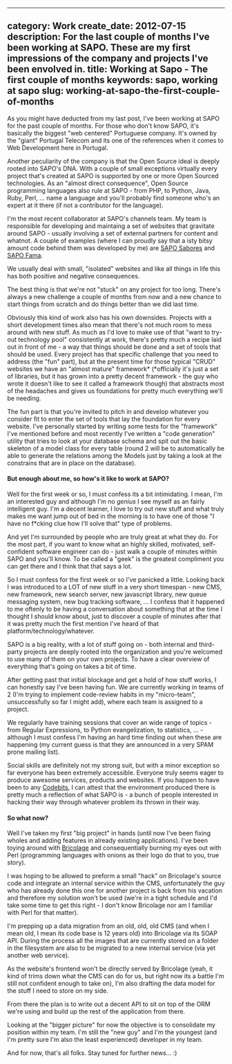 ----
category: Work
create_date: 2012-07-15
description: For the last couple of months I've been working at SAPO. These are my first impressions of the company and projects I've been envolved in.
title: Working at Sapo - The first couple of months
keywords: sapo, working at sapo
slug: working-at-sapo-the-first-couple-of-months
----

As you might have deducted from my last post, I've been working at SAPO for
the past couple of months. For those who don't know SAPO, it's basically the
biggest "web centered" Portuguese company. It's owned by the "giant" Portugal
Telecom and its one of the references when it comes to Web Development here in
Portugal.

Another peculiarity of the company is that the Open Source ideal is deeply
rooted into SAPO's DNA. With a couple of small exceptions virtually every
project that's created at SAPO is supported by one or more Open Sourced
technologies. As an "almost direct consequence", Open Source programming
languages also rule at SAPO - from PHP, to Python, Java, Ruby, Perl, ... name
a language and you'll probably find someone who's an expert at it there (if
not a contributor for the language).

I'm the most recent collaborator at SAPO's channels team. My team is
responsible for developing and maintaing a set of websites that gravitate
around SAPO - usually involving a set of external partners for content and
whatnot. A couple of examples (where I can proudly say that a isty bitsy
amount code behind them was developed by me) are [SAPO
Sabores](http://sabores.sapo.pt/) and [SAPO Fama](http://fama.sapo.pt/).

We usually deal with small, "isolated" websites and like all things in life
this has both positive and negative consequences.

The best thing is that we're not "stuck" on any project for too long. There's
always a new challenge a couple of months from now and a new chance to start
things from scratch and do things better than we did last time.

Obviously this kind of work also has his own downsides. Projects with a short
development times also mean that there's not much room to mess around with new
stuff. As much as I'd love to make use of that "want to try-out technology
pool" consistently at work, there's pretty much a recipe laid out in front of
me - a way that things should be done and a set of tools that should be used.
Every project has that specific challenge that you need to address (the "fun"
part), but at the present time for those typical "CRUD" websites we have an
"almost mature" framework* (*officially it's just a set of libraries, but it
has grown into a pretty decent framework - the guy who wrote it doesn't like
to see it called a framework though) that abstracts most of the headaches and
gives us foundations for pretty much everything we'll be needing.

The fun part is that you're invited to pitch in and develop whatever you
consider fit to enter the set of tools that lay the foundation for every
website. I've personally started by writing some tests for the "framework"
I've mentioned before and most recently I've written a "code generation"
utility that tries to look at your database schema and spit out the basic
skeleton of a model class for every table (round 2 will be to automatically be
able to generate the relations among the Models just by taking a look at the
constrains that are in place on the database).

#### But enough about me, so how's it like to work at SAPO?

Well for the first week or so, I must confess its a bit intimidating. I mean,
I'm an interested guy and although I'm no *genius* I see myself as an fairly
intelligent guy. I'm a decent learner, I love to try out new stuff and what
truly makes me want jump out of bed in the morning is to have one of those "I
have no f*cking clue how I'll solve that" type of problems.

And yet I'm surrounded by people who are truly great at what they do. For the
most part, if you want to know what an highly skilled, motivated, self-
confident software engineer can do - just walk a couple of minutes within SAPO
and you'll know. To be called a "geek" is the greatest compliment you can get
there and I think that that says a lot.

So I must confess for the first week or so I've panicked a little. Looking
back I was introduced to a LOT of new stuff in a very short timespan - new
CMS, new framework, new search server, new javascript library, new queue
messaging system, new bug tracking software, ... I confess that it happened to
me oftenly to be having a conversation about something that at the time I
thought I should know about, just to discover a couple of minutes after that
it was pretty much the first mention I've heard of that
platform/technology/whatever.

SAPO is a big reality, with a lot of stuff going on - both internal and third-
party projects are deeply rooted into the organization and you're welcomed to
use many of them on your own projects. To have a clear overview of everything
that's going on takes a bit of time.

After getting past that initial blockage and get a hold of how stuff works, I
can honestly say I've been having fun. We are currently working in teams of 2
(I'm trying to implement code-review habits in my "micro-team", unsuccessfully
so far I might add), where each team is assigned to a project.

We regularly have training sessions that cover an wide range of topics - from
Regular Expressions, to Python evangelization, to statistics, ... - although I
must confess I'm having an hard time finding out when these are happening (my
current guess is that they are announced in a very SPAM prone mailing list).

Social skills are definitely not my strong suit, but with a minor exception so
far everyone has been extremely accessible. Everyone truly seems eager to
produce awesome services, products and websites. If you happen to have been to
any [Codebits](https://codebits.eu/), I can attest that the environment
produced there is pretty much a reflection of what SAPO is - a bunch of people
interested in hacking their way through whatever problem its thrown in their
way.

#### So what now?

Well I've taken my first "big project" in hands (until now I've been fixing
wholes and adding features in already existing applications). I've been toying
around with [Bricolage](http://bricolagecms.org/) and consequentially burning
my eyes out with Perl (programming languages with onions as their logo do that
to you, true story).

I was hoping to be allowed to preform a small "hack" on Bricolage's source
code and integrate an internal service within the CMS, unfortunately the guy
who has already done this one for another project is back from his vacation
and therefore my solution won't be used (we're in a tight schedule and I'd
take some time to get this right - I don't know Bricolage nor am I familiar
with Perl for that matter).

I'm prepping up a data migration from an old, old, old CMS (and when I mean
old, I mean its code base is 12 years old) into Bricolage via its SOAP API.
During the process all the images that are currently stored on a folder in the
filesystem are also to be migrated to a new internal service (via yet another
web service).

As the website's frontend won't be directly served by Bricolage (yeah, it kind
of trims down what the CMS can do for us, but right now its a battle I'm still
not confident enough to take on), I'm also drafting the data model for the
stuff I need to store on my side.

From there the plan is to write out a decent API to sit on top of the ORM
we're using and build up the rest of the application from there.

Looking at the "bigger picture" for now the objective is to consolidate my
position within my team. I'm still the "new guy" and I'm the youngest (and I'm
pretty sure I'm also the least experienced) developer in my team.

And for now, that's all folks. Stay tuned for further news... :)

